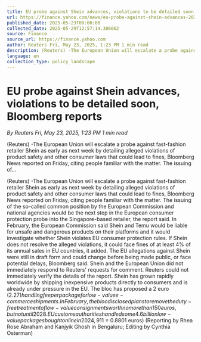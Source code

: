 ```yaml
---
title: EU probe against Shein advances, violations to be detailed soon, Bloomberg reports
url: https://finance.yahoo.com/news/eu-probe-against-shein-advances-202308505.html
published_date: 2025-05-23T00:00:00
collected_date: 2025-05-29T12:57:14.306062
source: Finance
source_url: https://finance.yahoo.com
author: Reuters Fri, May 23, 2025, 1:23 PM 1 min read
description: (Reuters) -The European Union will escalate a probe against fast-fashion retailer Shein as early as next week by detailing alleged violations of product safety and other consumer laws that could lead to fines, Bloomberg News reported on Friday, citing people familiar with the matter. The issuing of...
language: en
collection_type: policy_landscape
---
```


# EU probe against Shein advances, violations to be detailed soon, Bloomberg reports

*By Reuters Fri, May 23, 2025, 1:23 PM 1 min read*

(Reuters) -The European Union will escalate a probe against fast-fashion retailer Shein as early as next week by detailing alleged violations of product safety and other consumer laws that could lead to fines, Bloomberg News reported on Friday, citing people familiar with the matter. The issuing of...

(Reuters) -The European Union will escalate a probe against fast-fashion retailer Shein as early as next week by detailing alleged violations of product safety and other consumer laws that could lead to fines, Bloomberg News reported on Friday, citing people familiar with the matter. The issuing of the so-called common position by the European Commission and national agencies would be the next step in the European consumer protection probe into the Singapore-based retailer, the report said. In February, the European Commission said Shein and Temu would be liable for unsafe and dangerous products on their platforms and it would investigate whether Shein violates EU consumer protection rules. If Shein does not resolve the alleged violations, it could face fines of at least 4% of its annual sales in EU countries, it added. The EU allegations against Shein were still in draft form and could change before being made public, or face potential delays, Bloomberg said. Shein and the European Union did not immediately respond to Reuters' requests for comment. Reuters could not immediately verify the details of the report. Shein has grown rapidly worldwide by shipping inexpensive products directly to consumers and is already under pressure in the EU. The bloc has proposed a 2 euro ($2.27) handling fee per package for low-value e-commerce shipments. In February, the bloc disclosed plans to remove the duty-free treatment of low-value consignments worth no more than 150 euros, but not until 2028. EU customs authorities handled some 4.6 billion low-value packages bought online in 2024, 91% of them coming from China and a doubling from 2023. ($1 = 0.8801 euros) (Reporting by Rhea Rose Abraham and Kanjyik Ghosh in Bengaluru; Editing by Cynthia Osterman)